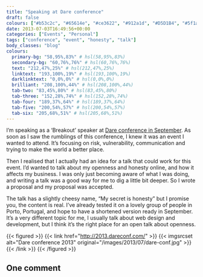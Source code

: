 ```yaml
---
title: "Speaking at Dare conference"
draft: false
colours: ["#b53c2c", "#65614e", "#ce3622", "#912a1d", "#D5D1B4", "#5f1a11", "#ffffff"]
date: 2013-07-03T16:49:56+00:00
categories: ["Events", "Personal"]
tags: ["conference", "event", "honesty", "talk"]
body_classes: "blog"
colours:
  primary-bg: "58,95%,83%" # hsl(58,95%,83%)
  secondary-bg: "60,76%,76%" # hsl(60,76%,76%)
  text: "212,47%,25%" # hsl(212,47%,25%)
  linktext: "193,100%,19%" # hsl(193,100%,19%)
  darklinktext: "0,0%,0%" # hsl(0,0%,0%)
  brilliant: "208,100%,44%" # hsl(208,100%,44%)
  tab-two: "83,45%,80%" # hsl(83,45%,80%)
  tab-three: "152,28%,74%" # hsl(152,28%,74%)
  tab-four: "189,37%,64%" # hsl(189,37%,64%)
  tab-five: "200,54%,57%" # hsl(200,54%,57%)
  tab-six: "205,68%,51%" # hsl(205,68%,51%)
---
```


I’m speaking as a ‘Breakout’ speaker at [Dare conference in September](http://2013.dareconf.com/). As soon as I saw the rumblings of this conference, I knew it was an event I wanted to attend. It’s focusing on risk, vulnerability, communication and trying to make the world a better place.

Then I realised that I actually had an idea for a talk that could work for this event. I’d wanted to talk about my openness and honesty online, and how it affects my business. I was only just becoming aware of what I was doing, and writing a talk was a good way for me to dig a little bit deeper. So I wrote a proposal and my proposal was accepted.

The talk has a slightly cheesy name, “My secret is honesty” but I promise you, the content is real. I’ve already tested it on a lovely group of people in Porto, Portugal, and hope to have a shortened version ready in September. It’s a very different topic for me, I usually talk about web design and development, but I think it’s the right place for an open talk about openness.

{{< figured >}}
  {{< link href="http://2013.dareconf.com/" >}}
  	{{< imgsrcset alt="Dare conference 2013" original="/images/2013/07/dare-conf.jpg" >}}
  {{< /link >}}
{{< /figured >}}

## One comment

<ol class="commentlist">
			</ol>
